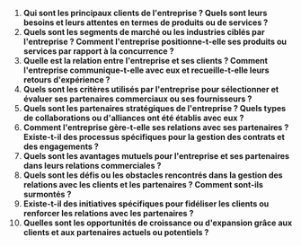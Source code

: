 1. **Qui sont les principaux clients de l'entreprise ? Quels sont leurs besoins et leurs attentes en termes de produits ou de services ?**
2. **Quels sont les segments de marché ou les industries ciblés par l'entreprise ? Comment l'entreprise positionne-t-elle ses produits ou services par rapport à la concurrence ?**
3. **Quelle est la relation entre l'entreprise et ses clients ? Comment l'entreprise communique-t-elle avec eux et recueille-t-elle leurs retours d'expérience ?**
4. **Quels sont les critères utilisés par l'entreprise pour sélectionner et évaluer ses partenaires commerciaux ou ses fournisseurs ?**
5. **Quels sont les partenaires stratégiques de l'entreprise ? Quels types de collaborations ou d'alliances ont été établis avec eux ?**
6. **Comment l'entreprise gère-t-elle ses relations avec ses partenaires ? Existe-t-il des processus spécifiques pour la gestion des contrats et des engagements ?**
7. **Quels sont les avantages mutuels pour l'entreprise et ses partenaires dans leurs relations commerciales ?**
8. **Quels sont les défis ou les obstacles rencontrés dans la gestion des relations avec les clients et les partenaires ? Comment sont-ils surmontés ?**
9. **Existe-t-il des initiatives spécifiques pour fidéliser les clients ou renforcer les relations avec les partenaires ?**
10. **Quelles sont les opportunités de croissance ou d'expansion grâce aux clients et aux partenaires actuels ou potentiels ?**